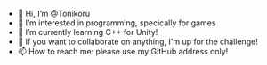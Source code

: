 - 👋 Hi, I’m @Tonikoru
- 👀 I’m interested in programming, specically for games
- 🌱 I’m currently learning C++ for Unity!
- 💞️ If you want to collaborate on anything, I'm up for the challenge!
- 📫 How to reach me: please use my GitHub address only!

<!---
Tonikoru/Tonikoru is a ✨ special ✨ repository because its `README.md` (this file) appears on your GitHub profile.
You can click the Preview link to take a look at your changes.
--->
